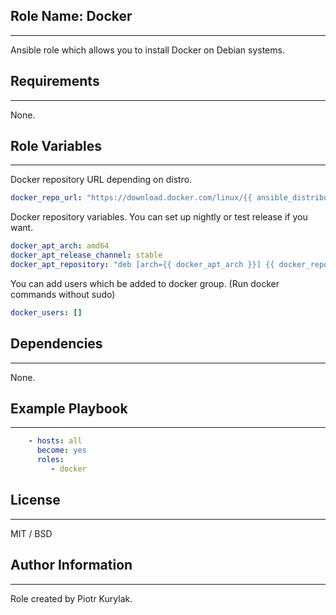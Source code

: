 ## Role Name: Docker
----------------

Ansible role which allows you to install Docker on Debian systems.

## Requirements
----------------

None.

## Role Variables
----------------

Docker repository URL depending on distro. 
````yaml
docker_repo_url: "https://download.docker.com/linux/{{ ansible_distribution | lower }}"
````

Docker repository variables. You can set up nightly or test release if you want.
````yaml
docker_apt_arch: amd64
docker_apt_release_channel: stable
docker_apt_repository: "deb [arch={{ docker_apt_arch }}] {{ docker_repo_url }} {{ ansible_distribution_release }} {{ docker_apt_release_channel }}"
````

You can add users which be added to docker group. (Run docker commands without sudo)
````yaml
docker_users: []
````

## Dependencies
----------------

None.

## Example Playbook
----------------

````yaml
    - hosts: all
      become: yes
      roles:
         - docker
````

## License
----------------

MIT / BSD

## Author Information
----------------

Role created by Piotr Kurylak.
